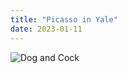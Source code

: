 ```yaml
---
title: "Picasso in Yale"
date: 2023-01-11
---
```





![Dog and Cock](https://images.collections.yale.edu/iiif/2/yuag:2faf121d-dc66-43e3-b672-bc0190aea059/full/!480,480/0/default.jpg)
